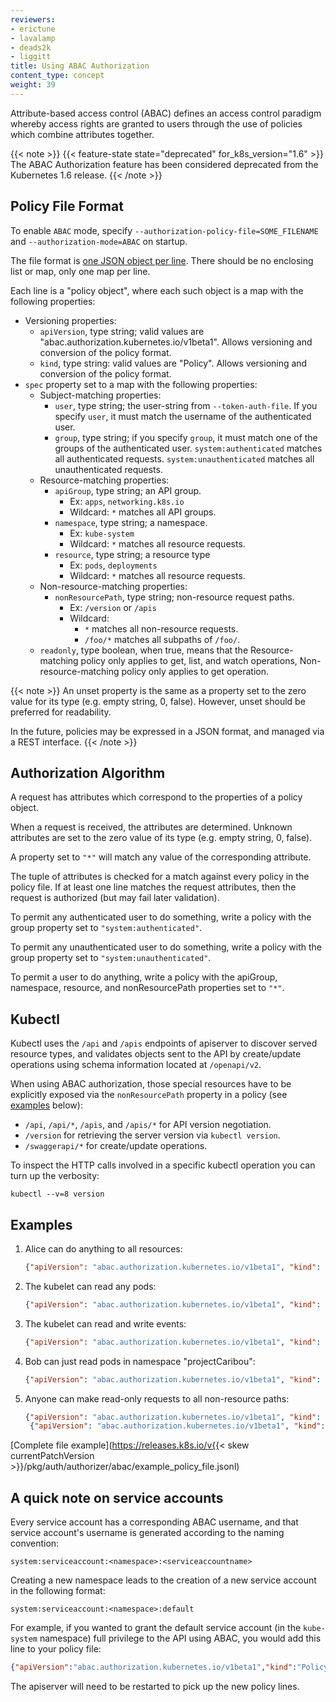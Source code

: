 ```yaml
---
reviewers:
- erictune
- lavalamp
- deads2k
- liggitt
title: Using ABAC Authorization
content_type: concept
weight: 39
---
```


<!-- overview -->
Attribute-based access control (ABAC) defines an access control paradigm whereby access rights are granted
to users through the use of policies which combine attributes together.

<!-- body -->
{{< note >}}
{{< feature-state state="deprecated" for_k8s_version="1.6" >}}
The ABAC Authorization feature has been considered deprecated from the Kubernetes 1.6 release.
{{< /note >}}

## Policy File Format

To enable `ABAC` mode, specify `--authorization-policy-file=SOME_FILENAME` and `--authorization-mode=ABAC`
on startup.

The file format is [one JSON object per line](https://jsonlines.org/). There
should be no enclosing list or map, only one map per line.

Each line is a "policy object", where each such object is a map with the following
properties:

- Versioning properties:
  - `apiVersion`, type string; valid values are "abac.authorization.kubernetes.io/v1beta1". Allows versioning
    and conversion of the policy format.
  - `kind`, type string: valid values are "Policy". Allows versioning and conversion of the policy format.
- `spec` property set to a map with the following properties:
  - Subject-matching properties:
    - `user`, type string; the user-string from `--token-auth-file`. If you specify `user`, it must match the
      username of the authenticated user.
    - `group`, type string; if you specify `group`, it must match one of the groups of the authenticated user.
      `system:authenticated` matches all authenticated requests. `system:unauthenticated` matches all
      unauthenticated requests.
  - Resource-matching properties:
    - `apiGroup`, type string; an API group.
      - Ex: `apps`, `networking.k8s.io`
      - Wildcard: `*` matches all API groups.
    - `namespace`, type string; a namespace.
      - Ex: `kube-system`
      - Wildcard: `*` matches all resource requests.
    - `resource`, type string; a resource type
      - Ex: `pods`, `deployments`
      - Wildcard: `*` matches all resource requests.
  - Non-resource-matching properties:
    - `nonResourcePath`, type string; non-resource request paths.
      - Ex: `/version` or `/apis`
      - Wildcard:
        - `*` matches all non-resource requests.
        - `/foo/*` matches all subpaths of `/foo/`.
  - `readonly`, type boolean, when true, means that the Resource-matching policy only applies to get, list,
    and watch operations, Non-resource-matching policy only applies to get operation.

{{< note >}}
An unset property is the same as a property set to the zero value for its type
(e.g. empty string, 0, false). However, unset should be preferred for
readability.

In the future, policies may be expressed in a JSON format, and managed via a
REST interface.
{{< /note >}}

## Authorization Algorithm

A request has attributes which correspond to the properties of a policy object.

When a request is received, the attributes are determined. Unknown attributes
are set to the zero value of its type (e.g. empty string, 0, false).

A property set to `"*"` will match any value of the corresponding attribute.

The tuple of attributes is checked for a match against every policy in the
policy file. If at least one line matches the request attributes, then the
request is authorized (but may fail later validation).

To permit any authenticated user to do something, write a policy with the
group property set to `"system:authenticated"`.

To permit any unauthenticated user to do something, write a policy with the
group property set to `"system:unauthenticated"`.

To permit a user to do anything, write a policy with the apiGroup, namespace,
resource, and nonResourcePath properties set to `"*"`.

## Kubectl

Kubectl uses the `/api` and `/apis` endpoints of apiserver to discover
served resource types, and validates objects sent to the API by create/update
operations using schema information located at `/openapi/v2`.

When using ABAC authorization, those special resources have to be explicitly
exposed via the `nonResourcePath` property in a policy (see [examples](#examples) below):

* `/api`, `/api/*`, `/apis`, and `/apis/*` for API version negotiation.
* `/version` for retrieving the server version via `kubectl version`.
* `/swaggerapi/*` for create/update operations.

To inspect the HTTP calls involved in a specific kubectl operation you can turn
up the verbosity:

```shell
kubectl --v=8 version
```

## Examples

1. Alice can do anything to all resources:

   ```json
   {"apiVersion": "abac.authorization.kubernetes.io/v1beta1", "kind": "Policy", "spec": {"user": "alice", "namespace": "*", "resource": "*", "apiGroup": "*"}}
   ```

1. The kubelet can read any pods:

   ```json
   {"apiVersion": "abac.authorization.kubernetes.io/v1beta1", "kind": "Policy", "spec": {"user": "kubelet", "namespace": "*", "resource": "pods", "readonly": true}}
   ```

1. The kubelet can read and write events:

   ```json
   {"apiVersion": "abac.authorization.kubernetes.io/v1beta1", "kind": "Policy", "spec": {"user": "kubelet", "namespace": "*", "resource": "events"}}
   ```

1. Bob can just read pods in namespace "projectCaribou":

   ```json
   {"apiVersion": "abac.authorization.kubernetes.io/v1beta1", "kind": "Policy", "spec": {"user": "bob", "namespace": "projectCaribou", "resource": "pods", "readonly": true}}
   ```

1. Anyone can make read-only requests to all non-resource paths:

   ```json
   {"apiVersion": "abac.authorization.kubernetes.io/v1beta1", "kind": "Policy", "spec": {"group": "system:authenticated", "readonly": true, "nonResourcePath": "*"}}
    {"apiVersion": "abac.authorization.kubernetes.io/v1beta1", "kind": "Policy", "spec": {"group": "system:unauthenticated", "readonly": true, "nonResourcePath": "*"}}
   ```

[Complete file example](https://releases.k8s.io/v{{< skew currentPatchVersion >}}/pkg/auth/authorizer/abac/example_policy_file.jsonl)

## A quick note on service accounts

Every service account has a corresponding ABAC username, and that service account's username is generated
according to the naming convention:

```shell
system:serviceaccount:<namespace>:<serviceaccountname>
```

Creating a new namespace leads to the creation of a new service account in the following format:

```shell
system:serviceaccount:<namespace>:default
```

For example, if you wanted to grant the default service account (in the `kube-system` namespace) full
privilege to the API using ABAC, you would add this line to your policy file:

```json
{"apiVersion":"abac.authorization.kubernetes.io/v1beta1","kind":"Policy","spec":{"user":"system:serviceaccount:kube-system:default","namespace":"*","resource":"*","apiGroup":"*"}}
```

The apiserver will need to be restarted to pick up the new policy lines.
